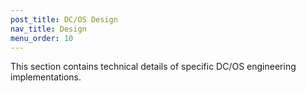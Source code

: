 ```yaml
---
post_title: DC/OS Design
nav_title: Design
menu_order: 10
---
```

<!-- This source repo for this topic is https://github.com/dcos/dcos-docs -->
This section contains technical details of specific DC/OS engineering implementations. 
